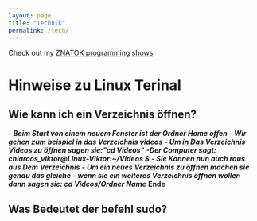 ```yaml
---
layout: page
title: "Technik"
permalink: /tech/
---
```



Check out my [ZNATOK programming shows](https://www.youtube.com/playlist?list=PLSWV8OnoemY7cPA46sp0pD5PcdmatZXrN)

# Hinweise zu Linux Terinal 

## Wie kann ich ein Verzeichnis  öffnen?
***- Beim Start von einem neuem Fenster ist der Ordner Home offen***
***- Wir gehen zum beispiel in das Verzeichnis videos***
***- Um in Das Verzeichnis Videos zu öffnen sagen sie:"cd Videos"***
***-Der Computer sagt: chiarcos_viktor@Linux-Viktor:~/Videos $***
***- Sie Konnen nun auch raus aus Dem Verzeichnis***
***- Um ein neues Verzeichnis zu öffnen machen sie genau das gleiche***
***- wenn sie ein weiteres Verzeichnis öffnen wollen dann sagen sie: cd Videos/Ordner Name***
**Ende**
## Was Bedeutet der befehl sudo?
